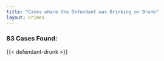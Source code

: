 ```yaml
---
title: "Cases where the Defendant was Drinking or Drunk"
layout: crimes
---
```

### 83 Cases Found:
{{< defendant-drunk >}}
